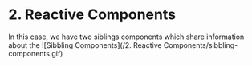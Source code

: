 # 2. Reactive Components

In this case, we have two siblings components which share information about the 
![Sibbling Components](/2. Reactive Components/sibbling-components.gif)